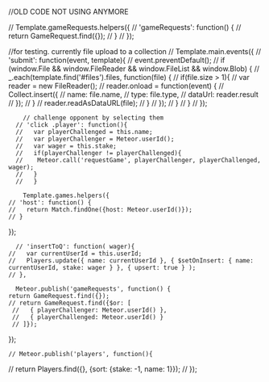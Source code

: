 //OLD CODE NOT USING ANYMORE

  // Template.gameRequests.helpers({
  //   'gameRequests': function() {
  //     return GameRequest.find({});
  //   }
  // });


//for testing. currently file upload to a collection
  // Template.main.events({
  // 'submit': function(event, template){
  //   event.preventDefault();
  //   if (window.File && window.FileReader && window.FileList && window.Blob) {
  //     _.each(template.find('#files').files, function(file) {
  //       if(file.size > 1){
  //         var reader = new FileReader();
  //         reader.onload = function(event) {
  //           Collect.insert({
  //             name: file.name,
  //             type: file.type,
  //             dataUrl: reader.result
  //           });
  //         }
  //         reader.readAsDataURL(file);
  //       }
  //     });
  //   }
  //   }
  //   });

        // challenge opponent by selecting them
      // 'click .player': function(){
      //   var playerChallenged = this.name;
      //   var playerChallenger = Meteor.userId();
      //   var wager = this.stake;
      //   if(playerChallenger != playerChallenged){
      //    Meteor.call('requestGame', playerChallenger, playerChallenged, wager);
      //   } 
      //   }

        Template.games.helpers({
    // 'host': function() {
    //   return Match.findOne({host: Meteor.userId()});
    // }
  });

      // 'insertToQ': function( wager){
    //   var currentUserId = this.userId;
    //   Players.update({ name: currentUserId }, { $setOnInsert: { name: currentUserId, stake: wager } }, { upsert: true } ); 
    // },

      Meteor.publish('gameRequests', function() {
    return GameRequest.find({});
    // return GameRequest.find({$or: [
     //   { playerChallenger: Meteor.userId() }, 
     //   { playerChallenged: Meteor.userId() }
     // ]});
  });

    // Meteor.publish('players', function(){
  //     return Players.find({}, {sort: {stake: -1, name: 1}});
  // });



  <!-- <template name="gameRequests">
  <h2>Game Requests</h2>
  <ul>
  {{#each gameRequests}}
    <li>{{player}} vs {{challenged}} for {{wager}} at {{time}}</li>
  {{/each}}
  </ul>
</template> -->

<!-- <template name="joinMatchModal">
    <div class="three-column-grid">
        <div class="column">
            <div class="ui list">
                <div class="item">
                    <i class="map marker icon"></i>
                    <div class="header">Header</div>
                    <div class="description">Description</div>
                </div>
            </div>
        </div>
    </div>
</template> -->

<!--
<form>
    <input id="files" type="file">
    <input type="submit" value="submit">
</form>
    <a href="{{dataUrl}}" target="_blank">{{name}}</a>
    <h2>HOST</h2> 
    {{> hostMatch}}
-->

